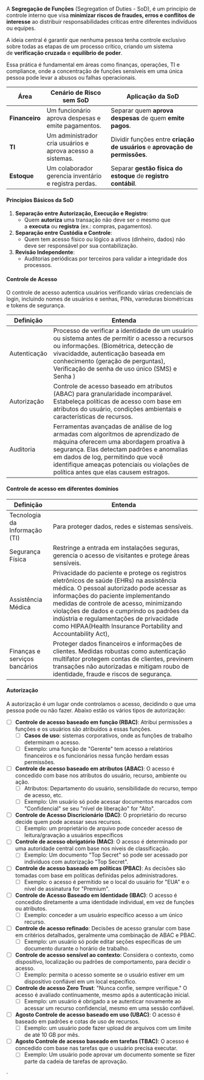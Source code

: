 A **Segregação de Funções** (Segregation of Duties - SoD), é um princípio de controle interno que visa **minimizar riscos de fraudes, erros e conflitos de interesse** ao distribuir responsabilidades críticas entre diferentes indivíduos ou equipes. 

A ideia central é garantir que nenhuma pessoa tenha controle exclusivo sobre todas as etapas de um processo crítico, criando um sistema de **verificação cruzada** e **equilíbrio de poder**.

Essa prática é fundamental em áreas como finanças, operações, TI e compliance, onde a concentração de funções sensíveis em uma única pessoa pode levar a abusos ou falhas operacionais.

| **Área**       | **Cenário de Risco sem SoD**                               | **Aplicação da SoD**                                                         |
| -------------- | ---------------------------------------------------------- | ---------------------------------------------------------------------------- |
| **Financeiro** | Um funcionário aprova despesas e emite pagamentos.         | Separar quem **aprova despesas** de quem **emite pagos**.                    |
| **TI**         | Um administrador cria usuários e aprova acesso a sistemas. | Dividir funções entre **criação de usuários** e **aprovação de permissões**. |
| **Estoque**    | Um colaborador gerencia inventário e registra perdas.      | Separar **gestão física do estoque** de **registro contábil**.               |

#### **Princípios Básicos da SoD**

1. **Separação entre Autorização, Execução e Registro**:
    - Quem **autoriza** uma transação não deve ser o mesmo que a **executa** ou **registra** (ex.: compras, pagamentos).
2. **Separação entre Custódia e Controle**:
    - Quem tem acesso físico ou lógico a ativos (dinheiro, dados) não deve ser responsável por sua contabilização.
3. **Revisão Independente**:
    - Auditorias periódicas por terceiros para validar a integridade dos processos.
#### **Controle de Acesso**
O controle de acesso autentica usuários verificando várias credenciais de login, incluindo nomes de usuários e senhas, PINs, varreduras biométricas e tokens de segurança.

| Definição    | Entenda                                                                                                                                                                                                                                                                                              |
| ------------ | ---------------------------------------------------------------------------------------------------------------------------------------------------------------------------------------------------------------------------------------------------------------------------------------------------- |
| Autenticação | Processo de verificar a identidade de um usuário ou sistema antes de permitir o acesso a recursos ou informações. (Biométrica, detecção de vivacidadde, autenticação baseada em conhecimento (geração de perguntas), Verificação de senha de uso único (SMS) e Senha )                               |
| Autorização  | Controle de acesso baseado em atributos (ABAC) para granularidade incomparável. Estabeleça políticas de acesso com base em atributos do usuário, condições ambientais e características de recursos.                                                                                                 |
| Auditoria    | Ferramentas avançadas de análise de log armadas com algoritmos de aprendizado de máquina oferecem uma abordagem proativa à segurança. Elas detectam padrões e anomalias em dados de log, permitindo que você identifique ameaças potenciais ou violações de política antes que elas causem estragos. |

#### Controle de acesso em diferentes domínios

| Definição                     | Entenda                                                                                                                                                                                                                                                                                                                                                                          |
| ----------------------------- | -------------------------------------------------------------------------------------------------------------------------------------------------------------------------------------------------------------------------------------------------------------------------------------------------------------------------------------------------------------------------------- |
| Tecnologia da Informação (TI) | Para proteger dados, redes e sistemas sensíveis.                                                                                                                                                                                                                                                                                                                                 |
| Segurança Física              | Restringe a entrada em instalações seguras, gerencia o acesso de visitantes e protege áreas sensíveis.                                                                                                                                                                                                                                                                           |
| Assistência Médica            | Privacidade do paciente e protege os registros eletrônicos de saúde (EHRs) na assistência médica. O pessoal autorizado pode acessar as informações do paciente implementando medidas de controle de acesso, minimizando violações de dados e cumprindo os padrões da indústria e regulamentações de privacidade como HIPAA(Health Insurance Portability and Accountability Act), |
| Finanças e serviços bancários | Proteger dados financeiros e informações de clientes. Medidas robustas como autenticação multifator protegem contas de clientes, previnem transações não autorizadas e mitigam roubo de identidade, fraude e riscos de segurança.                                                                                                                                                |

#### Autorização
A autorização é um lugar onde controlamos o acesso, decidindo o que uma pessoa pode ou não fazer. Abaixo estão os vários tipos de autorização:

- [ ] **Controle de acesso baseado em função (RBAC)**: Atribui permissões a funções e os usuários são atribuídos a essas funções.
	- [ ] **Casos de uso**: sistemas corporativos, onde as funções de trabalho determinam o acesso.
	- [ ] Exemplo: uma função de "Gerente" tem acesso a relatórios financeiros e os funcionários nessa função herdam essas permissões.
- [ ] **Controle de acesso baseado em atributos (ABAC)**: O acesso é concedido com base nos atributos do usuário, recurso, ambiente ou ação.
	- [ ] Atributos: Departamento do usuário, sensibilidade do recurso, tempo de acesso, etc.
	- [ ] Exemplo: Um usuário só pode acessar documentos marcados com "Confidencial" se seu "nível de liberação" for "Alto".
- [ ] **Controle de Acesso Discricionário (DAC)**: O proprietário do recurso decide quem pode acessar seus recursos.
	- [ ] Exemplo: um proprietário de arquivo pode conceder acesso de leitura/gravação a usuários específicos
- [ ] **Controle de acesso obrigatório (MAC)**: O acesso é determinado por uma autoridade central com base nos níveis de classificação.
	- [ ] Exemplo: Um documento "Top Secret" só pode ser acessado por indivíduos com autorização "Top Secret".
- [ ] **Controle de acesso baseado em políticas (PBAC)**: As decisões são tomadas com base em políticas definidas pelos administradores.
	- [ ] Exemplo: o acesso é permitido se o local do usuário for "EUA" e o nível de assinatura for "Premium".
- [ ] **Controle de Acesso Baseado em Identidade (IBAC)**: O acesso é concedido diretamente a uma identidade individual, em vez de funções ou atributos.
	- [ ] Exemplo: conceder a um usuário específico acesso a um único recurso.
- [ ] **Controle de acesso refinado**: Decisões de acesso granular com base em critérios detalhados, geralmente uma combinação de ABAC e PBAC.
	- [ ] Exemplo: um usuário só pode editar seções específicas de um documento durante o horário de trabalho.
- [ ] **Controle de acesso sensível ao contexto**: Considera o contexto, como dispositivo, localização ou padrões de comportamento, para decidir o acesso.
	- [ ] Exemplo: permita o acesso somente se o usuário estiver em um dispositivo confiável em um local específico.
- [ ] **Controle de acesso Zero Trust**: "Nunca confie, sempre verifique." O acesso é avaliado continuamente, mesmo após a autenticação inicial.
	- [ ] Exemplo: um usuário é obrigado a se autenticar novamente ao acessar um recurso confidencial, mesmo em uma sessão confiável.
- [ ] **Agosto Controle de acesso baseado em uso (UBAC)**: O acesso é baseado em padrões e cotas de uso de recursos.
	- [ ] Exemplo: um usuário pode fazer upload de arquivos com um limite de até 10 GB por mês.
- [ ] **Agosto Controle de acesso baseado em tarefas (TBAC)**: O acesso é concedido com base nas tarefas que o usuário precisa executar.
	- [ ] Exemplo: Um usuário pode aprovar um documento somente se fizer parte da cadeia de tarefas de aprovação.

·
